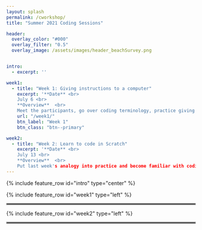 ```yaml
---
layout: splash
permalink: /cworkshop/
title: "Summer 2021 Coding Sessions"

header:
  overlay_color: "#000"
  overlay_filter: "0.5"
  overlay_image: /assets/images/header_beachSurvey.png


intro: 
  - excerpt: ''

week1:
  - title: "Week 1: Giving instructions to a computer"
    excerpt: '**Date** <br>
    July 6 <br>
    **Overview**  <br>
    Meet the participants, go over coding terminology, practice giving explicit instructions, and try paired coding. <br>'
    url: "/week1/"
    btn_label: "Week 1"
    btn_class: "btn--primary"

week2:
  - title: "Week 2: Learn to code in Scratch"
    excerpt: '**Date** <br>
    July 13 <br>
    **Overview**  <br>
    Put last week's analogy into practice and become familiar with coding basics by learning to code in Scratch. <br>'
---
```


{% include feature_row id="intro" type="center" %}

{% include feature_row id="week1" type="left" %}

<hr style="border:2px solid gray">

{% include feature_row id="week2" type="left" %}

<hr style="border:2px solid gray">
